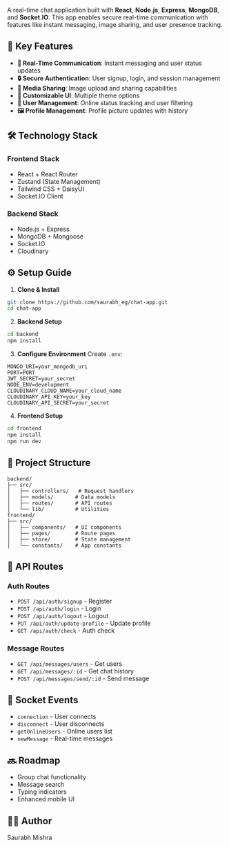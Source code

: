 A real-time chat application built with **React**, **Node.js**, **Express**, **MongoDB**, and **Socket.IO**. This app enables secure real-time communication with features like instant messaging, image sharing, and user presence tracking.

## 🚀 Key Features

- **📱 Real-Time Communication**: Instant messaging and user status updates
- **🔒 Secure Authentication**: User signup, login, and session management
- **📸 Media Sharing**: Image upload and sharing capabilities
- **🎨 Customizable UI**: Multiple theme options
- **👥 User Management**: Online status tracking and user filtering
- **🖼️ Profile Management**: Profile picture updates with history

## 🛠️ Technology Stack

### Frontend Stack
- React + React Router
- Zustand (State Management)
- Tailwind CSS + DaisyUI
- Socket.IO Client

### Backend Stack
- Node.js + Express
- MongoDB + Mongoose
- Socket.IO
- Cloudinary

## ⚙️ Setup Guide

1. **Clone & Install**
```bash
git clone https://github.com/saurabh_eg/chat-app.git
cd chat-app
```

2. **Backend Setup**
```bash
cd backend
npm install
```

3. **Configure Environment**
Create `.env`:
```plaintext
MONGO_URI=your_mongodb_uri
PORT=PORT
JWT_SECRET=your_secret
NODE_ENV=development
CLOUDINARY_CLOUD_NAME=your_cloud_name
CLOUDINARY_API_KEY=your_key
CLOUDINARY_API_SECRET=your_secret
```

4. **Frontend Setup**
```bash
cd frontend
npm install
npm run dev
```

## 📁 Project Structure

```
backend/
├── src/
│   ├── controllers/   # Request handlers
│   ├── models/       # Data models
│   ├── routes/       # API routes
│   └── lib/          # Utilities
frontend/
├── src/
│   ├── components/   # UI components
│   ├── pages/        # Route pages
│   ├── store/        # State management
│   └── constants/    # App constants
```

## 🔌 API Routes

### Auth Routes
- `POST /api/auth/signup` - Register
- `POST /api/auth/login` - Login
- `POST /api/auth/logout` - Logout
- `PUT /api/auth/update-profile` - Update profile
- `GET /api/auth/check` - Auth check

### Message Routes
- `GET /api/messages/users` - Get users
- `GET /api/messages/:id` - Get chat history
- `POST /api/messages/send/:id` - Send message

## 🔄 Socket Events
- `connection` - User connects
- `disconnect` - User disconnects
- `getOnlineUsers` - Online users list
- `newMessage` - Real-time messages

## 🔜 Roadmap
- Group chat functionality
- Message search
- Typing indicators
- Enhanced mobile UI

## 👨‍💻 Author
Saurabh Mishra
